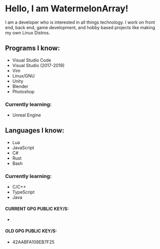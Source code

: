 # Hello, I am **WatermelonArray**!

I am a developer who is interested in all things technology.
I work on front end, back end, game development, and hobby
based projects like making my own Linux Distros.

## Programs I know:

* Visual Studio Code
* Visual Studio (2017-2019)
* Vim
* Linux/GNU
* Unity
* Blender
* Photoshop

### Currently learning:

* Unreal Engine

## Languages I know:

* Lua
* JavaScript
* C#
* Rust
* Bash

### Currently learning:

* C/C++
* TypeScript
* Java

#### CURRENT GPG PUBLIC KEY/S:

*

#### OLD GPG PUBLIC KEY/S:

* 42AABFA108EB7F25
